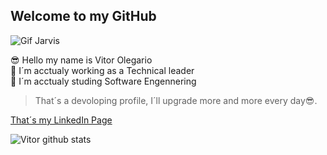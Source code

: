 ## Welcome to my GitHub

![Gif Jarvis](https://i.gifer.com/origin/a9/a9176696b8740c402d84b55374ea0107_w200.gif)

😎 Hello my name is Vitor Olegario <br>
👷 I´m acctualy working as a Technical leader <br>
🎒 I´m acctualy studing Software Engennering <br>

>That´s a devoloping profile, I´ll upgrade more and more every day😎.


[That´s my LinkedIn Page](https://www.linkedin.com/in/vitor-olegario-286a42139/?originalSubdomain=br)

![Vitor github stats](https://github-readme-stats.vercel.app/api?username=VitorOlegario)


<!--
**VitorOlegario/VitorOlegario** is a ✨ _special_ ✨ repository because its `README.md` (this file) appears on your GitHub profile.

Here are some ideas to get you started:

- 🔭 I’m currently working on ...
- 🌱 I’m currently learning ...
- 👯 I’m looking to collaborate on ...
- 🤔 I’m looking for help with ...
- 💬 Ask me about ...
- 📫 How to reach me: ...
- 😄 Pronouns: ...
- ⚡ Fun fact: ...
-->
